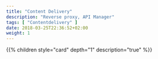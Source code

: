 ```yaml
---
title: "Content Delivery"
description: "Reverse proxy, API Manager"
tags: [ "Contentdelivery" ]
date: 2018-03-25T22:36:52+02:00
weight: 1
---
```

{{% children style="card" depth="1"  description="true" %}}
